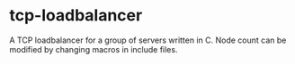 tcp-loadbalancer
================

A TCP loadbalancer for a group of servers written in C. Node count can be modified by changing macros in include files.
